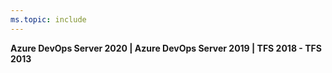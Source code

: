 ```yaml
---
ms.topic: include
---
```


**Azure DevOps Server 2020 | Azure DevOps Server 2019 | TFS 2018 - TFS 2013**  
